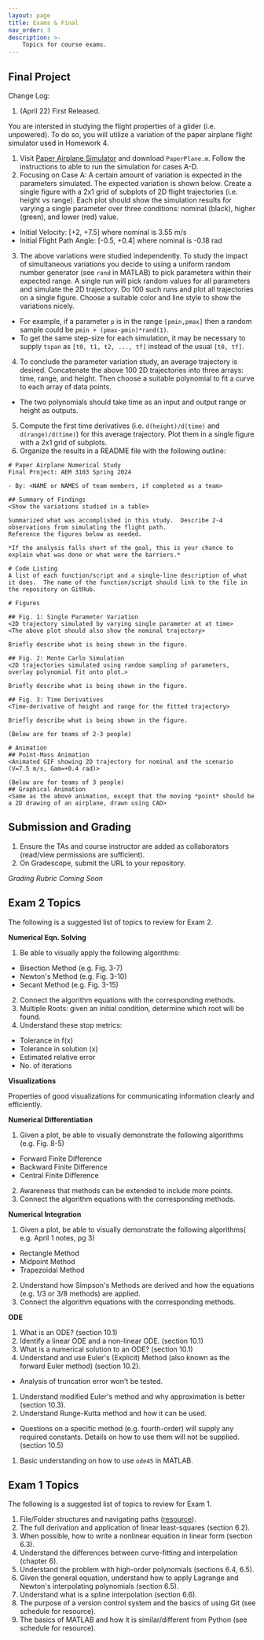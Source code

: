 ```yaml
---
layout: page
title: Exams & Final
nav_order: 3
description: >-
    Topics for course exams.
---
```


## Final Project

Change Log:
1. (April 22) First Released.

You are intersted in studying the flight properties of a glider (i.e. unpowered).  To do so, you will utilize a variation of the paper airplane flight simulator used in Homework 4.  

1. Visit [Paper Airplane Simulator](http://www.stengel.mycpanel.princeton.edu/PaperPlane.html) and download `PaperPlane.m`.  Follow the instructions to able to run the simulation for cases A-D.
2. Focusing on Case A: A certain amount of variation is expected in the parameters simulated.  The expected variation is shown below.  Create a single figure with a 2x1 grid of subplots of 2D flight trajectories (i.e. height vs range).  Each plot should show the simulation results for varying a single parameter over three conditions: nominal (black), higher (green), and lower (red) value.
  - Initial Velocity: [+2, +7.5] where nominal is 3.55 m/s
  - Initial Flight Path Angle: [-0.5, +0.4] where nominal is -0.18 rad
3. The above variations were studied independently.  To study the impact of simultaneous variations you decide to using a uniform random number generator (see `rand` in MATLAB) to pick parameters within their expected range.  A single run will pick random values for all parameters and simulate the 2D trajectory.  Do 100 such runs and plot all trajectories on a single figure.  Choose a suitable color and line style to show the variations nicely.  
  - For example, if a parameter `p` is in the range `[pmin,pmax]` then a random sample could be `pmin + (pmax-pmin)*rand(1)`.
  - To get the same step-size for each simulation, it may be necessary to supply `tspan` as `[t0, t1, t2, ..., tf]` instead of the usual `[t0, tf]`.
4. To conclude the parameter variation study, an average trajectory is desired.  Concatenate the above 100 2D trajectories into three arrays: time, range, and height.  Then choose a suitable polynomial to fit a curve to each array of data points.
  - The two polynomials should take time as an input and output range or height as outputs.
5. Compute the first time derivatives (i.e. `d(height)/d(time)` and `d(range)/d(time)`) for this average trajectory.  Plot them in a single figure with a 2x1 grid of subplots.
6. Organize the results in a README file with the following outline:

  ```
  # Paper Airplane Numerical Study
  Final Project: AEM 3103 Spring 2024

  - By: <NAME or NAMES of team members, if completed as a team>

  ## Summary of Findings
  <Show the variations studied in a table>

  Summarized what was accomplished in this study.  Describe 2-4 observations from simulating the flight path.
  Reference the figures below as needed.

  *If the analysis falls short of the goal, this is your chance to explain what was done or what were the barriers.*
 
  # Code Listing
  A list of each function/script and a single-line description of what it does.  The name of the function/script should link to the file in the repository on GitHub.

  # Figures

  ## Fig. 1: Single Parameter Variation
  <2D trajectory simulated by varying single parameter at at time>
  <The above plot should also show the nominal trajectory>

  Briefly describe what is being shown in the figure.

  ## Fig. 2: Monte Carlo Simulation
  <2D trajectories simulated using random sampling of parameters, overlay polynomial fit onto plot.>

  Briefly describe what is being shown in the figure.

 ## Fig. 3: Time Derivatives
 <Time-derivative of height and range for the fitted trajectory>

  Briefly describe what is being shown in the figure.

  (Below are for teams of 2-3 people)

  # Animation
  ## Point-Mass Animation
  <Animated GIF showing 2D trajectory for nominal and the scenario (V=7.5 m/s, Gam=+0.4 rad)>
  
  (Below are for teams of 3 people)
  ## Graphical Animation
  <Same as the above animation, except that the moving *point* should be a 2D drawing of an airplane, drawn using CAD>
  ```

## Submission and Grading

1. Ensure the TAs and course instructor are added as collaborators (read/view permissions are sufficient).
2. On Gradescope, submit the URL to your repository.

*Grading Rubric Coming Soon*

## Exam 2 Topics 

The following is a suggested list of topics to review for Exam 2.

**Numerical Eqn. Solving**
1. Be able to visually apply the following algorithms:
  - Bisection Method (e.g. Fig. 3-7)
  - Newton's Method (e.g. Fig. 3-10)
  - Secant Method (e.g. Fig. 3-15)
2. Connect the algorithm equations with the corresponding methods.
3. Multiple Roots: given an initial condition, determine which root will be found.
4. Understand these stop metrics:
  - Tolerance in f(x)
  - Tolerance in solution (x)
  - Estimated relative error
  - No. of iterations

**Visualizations**

Properties of good visualizations for communicating information clearly and efficiently.

**Numerical Differentiation**
1. Given a plot, be able to visually demonstrate the following algorithms (e.g. Fig. 8-5)
  - Forward Finite Difference 
  - Backward Finite Difference
  - Central Finite Difference
2. Awareness that methods can be extended to include more points.
3. Connect the algorithm equations with the corresponding methods.

**Numerical Integration**
1. Given a plot, be able to visually demonstrate the following algorithms( e.g. April 1 notes, pg 3)
  - Rectangle Method
  - Midpoint Method
  - Trapezoidal Method
2. Understand how Simpson's Methods are derived and how the equations (e.g. 1/3 or 3/8 methods) are applied.
3. Connect the algorithm equations with the corresponding methods.

**ODE**
1. What is an ODE? (section 10.1)
1. Identify a linear ODE and a non-linear ODE. (section 10.1)
1. What is a numerical solution to an ODE? (section 10.1)
1. Understand and use Euler's (Explicit) Method (also known as the forward Euler method) (section 10.2).
  - Analysis of truncation error won't be tested.
1. Understand modified Euler's method and why approximation is better (section 10.3).
1. Understand Runge-Kutta method and how it can be used.
  - Questions on a specific method (e.g. fourth-order) will supply any required constants.  Details on how to use them will not be supplied. (section 10.5)
1. Basic understanding on how to use `ode45` in MATLAB.


## Exam 1 Topics
The following is a suggested list of topics to review for Exam 1.

1. File/Folder structures and navigating paths ([resource](https://swcarpentry.github.io/shell-novice/02-filedir.html)).
1. The full derivation and application of linear least-squares (section 6.2).
1. When possible, how to write a nonlinear equation in linear form (section 6.3).
1. Understand the differences between curve-fitting and interpolation (chapter 6).
1. Understand the problem with high-order polynomials (sections 6.4, 6.5).
1. Given the general equation, understand how to apply Lagrange and Newton's interpolating polynomials (section 6.5).
1. Understand what is a spline interpolation (section 6.6).
1. The purpose of a version control system and the basics of using Git (see schedule for resource).
1. The basics of MATLAB and how it is similar/different from Python (see schedule for resource).

